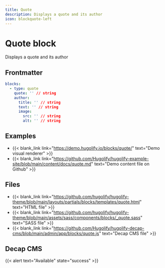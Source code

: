 ```yaml
---
title: Quote
description: Displays a quote and its author
icon: blockquote-left
---
```


# Quote block

Displays a quote and its author

## Frontmatter

```yml
blocks:
  - type: quote
    quote: '' // string
    author:
      title: '' // string
      text: '' // string
      image:
        src: '' // string
        alt: '' // string
```

## Examples

- {{< blank_link link="https://demo.hugolify.io/blocks/quote/" text="Demo visual renderer" >}}
- {{< blank_link link="https://github.com/Hugolify/hugolify-example-site/blob/main/content/docs/quote.md" text="Demo content file on Github" >}}

## Files

- {{< blank_link link="https://github.com/hugolify/hugolify-theme/blob/main/layouts/partials/blocks/templates/quote.html" text="HTML file" >}}
- {{< blank_link link="https://github.com/hugolify/hugolify-theme/blob/main/assets/sass/components/blocks/_quote.sass" text="SASS file" >}}
- {{< blank_link link="https://github.com/Hugolify/hugolify-decap-cms/blob/main/admin/app/blocks/quote.js" text="Decap CMS file" >}}

## Decap CMS

{{< alert text="Available" state="success" >}}
